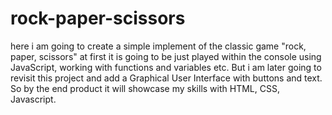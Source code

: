# rock-paper-scissors
here i am going to create a simple implement of the classic game "rock, paper, scissors" at first it is going to be just played within the console using JavaScript, working with functions and variables etc. But i am later going to revisit this project and add a Graphical User Interface with buttons and text. So by the end product it will showcase my skills with HTML, CSS, Javascript.
